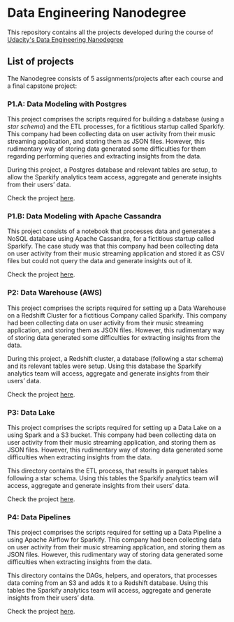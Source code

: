 # Data Engineering Nanodegree
This repository contains all the projects developed during the course of [Udacity's Data Engineering Nanodegree](https://eu.udacity.com/course/data-engineer-nanodegree--nd027)

## List of projects

The Nanodegree consists of 5 assignments/projects after each course and a final capstone project:

### P1.A: Data Modeling with Postgres

This project comprises the scripts required for building a database (using a *star schema*) and the ETL processes, for a fictitious startup called Sparkify. This company had been collecting data on user activity from their music streaming application, and storing them as JSON files. However, this rudimentary way of storing data generated some difficulties for them regarding performing queries and extracting insights from the data.

During this project, a Postgres database and relevant tables are setup, to allow the Sparkify analytics team access, aggregate and generate insights from their users’ data. 

Check the project [here](P1A/README.md).

### P1.B: Data Modeling with Apache Cassandra

This project consists of a notebook that processes data and generates a NoSQL database using Apache Cassandra, for a fictitious startup called Sparkify. The case study was that this company had been collecting data on user activity from their music streaming application and stored it as CSV files but could not query the data and generate insights out of it. 

Check the project [here](P1B/README.md).

### P2: Data Warehouse (AWS)

This project comprises the scripts required for setting up a Data Warehouse on a Redshift Cluster for a fictitious Company called Sparkify. This company had been collecting data on user activity from their music streaming application, and storing them as JSON files. However, this rudimentary way of storing data generated some difficulties for extracting insights from the data.

During this project, a Redshift cluster, a database (following a star schema) and its relevant tables were setup. Using this database the Sparkify analytics team will access, aggregate and generate insights from their users’ data. 

Check the project [here](P2/README.md).

### P3: Data Lake

This project comprises the scripts required for setting up a Data Lake on a using Spark and a S3 bucket. This company had been collecting data on user activity from their music streaming application, and storing them as JSON files. However, this rudimentary way of storing data generated some difficulties when extracting insights from the data.

This directory contains the ETL process, that results in parquet tables following a star schema. Using this tables the Sparkify analytics team will access, aggregate and generate insights from their users’ data.

Check the project [here](P3/README.md).

### P4: Data Pipelines

This project comprises the scripts required for setting up a Data Pipeline a using Apache Airflow for Sparkify. This company had been collecting data on user activity from their music streaming application, and storing them as JSON files. However, this rudimentary way of storing data generated some difficulties when extracting insights from the data.

This directory contains the DAGs, helpers, and operators, that processes data coming from an S3 and adds it to a Redshift database. Using this tables the Sparkify analytics team will access, aggregate and generate insights from their users’ data.

Check the project [here](P3/README.md).

